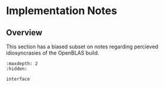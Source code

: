 # Implementation Notes

## Overview

This section has a biased subset on notes regarding percieved idiosyncrasies of
the OpenBLAS build.

```{toctree}
:maxdepth: 2
:hidden:

interface
```
